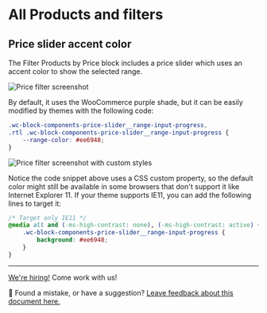 # All Products and filters

## Price slider accent color

The Filter Products by Price block includes a price slider which uses an accent color to show the selected range.

![Price filter screenshot](https://user-images.githubusercontent.com/3616980/96570001-2053f900-12ca-11eb-8a75-8a54f243bda3.png)

By default, it uses the WooCommerce purple shade, but it can be easily modified by themes with the following code:

```CSS
.wc-block-components-price-slider__range-input-progress,
.rtl .wc-block-components-price-slider__range-input-progress {
	--range-color: #ee6948;
}
```

![Price filter screenshot with custom styles](https://user-images.githubusercontent.com/3616980/96569858-f0a4f100-12c9-11eb-8011-05227bb60277.png)

Notice the code snippet above uses a CSS custom property, so the default color might still be available in some browsers that don't support it like Internet Explorer 11. If your theme supports IE11, you can add the following lines to target it:

```CSS
/* Target only IE11 */
@media all and (-ms-high-contrast: none), (-ms-high-contrast: active) {
	.wc-block-components-price-slider__range-input-progress {
		background: #ee6948;
	}
}
```

<!-- FEEDBACK -->

---

[We're hiring!](https://woocommerce.com/careers/) Come work with us!

🐞 Found a mistake, or have a suggestion? [Leave feedback about this document here.](https://github.com/woocommerce/woocommerce-gutenberg-products-block/issues/new?assignees=&labels=type%3A+documentation&template=--doc-feedback.md&title=Feedback%20on%20./docs/theming/all-products-and-filters.md)

<!-- /FEEDBACK -->
